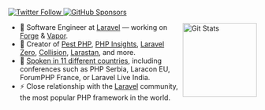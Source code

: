 <p>
  <a href="https://twitter.com/enunomaduro">
    <img alt="Twitter Follow" src="https://img.shields.io/twitter/follow/enunomaduro?style=for-the-badge">
  </a>

  <a href="link=https://github.com/sponsors/nunomaduro">
    <img alt="GitHub Sponsors" src="https://img.shields.io/static/v1?label=Sponsor&message=%E2%9D%A4&logo=GitHub&style=for-the-badge">
  </a>
</p>

<a href="https://github.com/nunomaduro"><img alt="Git Stats" src="https://github-readme-stats.vercel.app/api?username=nunomaduro&show_icons=true" align="right" height="150" /></a>

- 🔭 Software Engineer at [Laravel](laravel.com) — working on [Forge](https://forge.laravel.com) & [Vapor](https://vapor.laravel.com).
- 🚀 Creator of [Pest PHP](https://pestphp.com), [PHP Insights](https://phpinsights.com), [Laravel Zero](https://laravel-zero.com), [Collision](https://github.com/nunomaduro/collision), [Larastan](https://github.com/nunomaduro/larastan), and more.
- 🎤 [Spoken in 11 different countries](https://nunomaduro.com/talks), including conferences such as PHP Serbia, Laracon EU, ForumPHP France, or Laravel Live India.
- ⚡  Close relationship with the [Laravel](laravel.com) community, the most popular PHP framework in the world.
